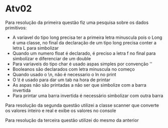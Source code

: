 # Atv02
Para resolução da primeira questão fiz uma pesquisa sobre os dados primitivos:
* A variavel do tipo long precisa ter a primeira letra minuscula pois o Long é uma classe, no final da declaração de um tipo long precisa conter a letra L para simbolizar
* Quando um numero float é declarado, é preciso a letra f no final para simbolizar e diferenciar de um double
* Para variaveis do tipo char é usado aspas simples por convenção ''
* Booleanos são declarados com letra minuscula no começo
* Quando usado o \n, não é necessario o ln no print
* O \t é usado para dar um tab na hora de printar
* As aspas não são printadas a não ser que simbolize com a barra invertida
* Para printar uma barra invertida é necessário simbolizar com outra barra 

Para resolução da segunda questão utilizei a classe scanner que converte os valores inteiro e real e exibe os valores no console

Para resolução da terceira questão utilizei do mesmo da anterior



